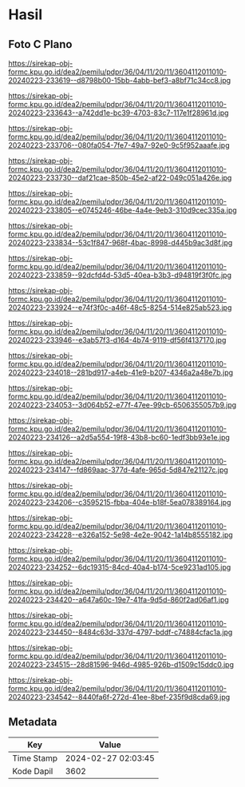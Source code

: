 # Hasil

## Foto C Plano

https://sirekap-obj-formc.kpu.go.id/dea2/pemilu/pdpr/36/04/11/20/11/3604112011010-20240223-233619--d8798b00-15bb-4abb-bef3-a8bf71c34cc8.jpg

https://sirekap-obj-formc.kpu.go.id/dea2/pemilu/pdpr/36/04/11/20/11/3604112011010-20240223-233643--a742dd1e-bc39-4703-83c7-117e1f28961d.jpg

https://sirekap-obj-formc.kpu.go.id/dea2/pemilu/pdpr/36/04/11/20/11/3604112011010-20240223-233706--080fa054-7fe7-49a7-92e0-9c5f952aaafe.jpg

https://sirekap-obj-formc.kpu.go.id/dea2/pemilu/pdpr/36/04/11/20/11/3604112011010-20240223-233730--daf21cae-850b-45e2-af22-049c051a426e.jpg

https://sirekap-obj-formc.kpu.go.id/dea2/pemilu/pdpr/36/04/11/20/11/3604112011010-20240223-233805--e0745246-46be-4a4e-9eb3-310d9cec335a.jpg

https://sirekap-obj-formc.kpu.go.id/dea2/pemilu/pdpr/36/04/11/20/11/3604112011010-20240223-233834--53c1f847-968f-4bac-8998-d445b9ac3d8f.jpg

https://sirekap-obj-formc.kpu.go.id/dea2/pemilu/pdpr/36/04/11/20/11/3604112011010-20240223-233859--92dcfd4d-53d5-40ea-b3b3-d94819f3f0fc.jpg

https://sirekap-obj-formc.kpu.go.id/dea2/pemilu/pdpr/36/04/11/20/11/3604112011010-20240223-233924--e74f3f0c-a46f-48c5-8254-514e825ab523.jpg

https://sirekap-obj-formc.kpu.go.id/dea2/pemilu/pdpr/36/04/11/20/11/3604112011010-20240223-233946--e3ab57f3-d164-4b74-9119-df56f4137170.jpg

https://sirekap-obj-formc.kpu.go.id/dea2/pemilu/pdpr/36/04/11/20/11/3604112011010-20240223-234018--281bd917-a4eb-41e9-b207-4346a2a48e7b.jpg

https://sirekap-obj-formc.kpu.go.id/dea2/pemilu/pdpr/36/04/11/20/11/3604112011010-20240223-234053--3d064b52-e77f-47ee-99cb-6506355057b9.jpg

https://sirekap-obj-formc.kpu.go.id/dea2/pemilu/pdpr/36/04/11/20/11/3604112011010-20240223-234126--a2d5a554-19f8-43b8-bc60-1edf3bb93e1e.jpg

https://sirekap-obj-formc.kpu.go.id/dea2/pemilu/pdpr/36/04/11/20/11/3604112011010-20240223-234147--fd869aac-377d-4afe-965d-5d847e21127c.jpg

https://sirekap-obj-formc.kpu.go.id/dea2/pemilu/pdpr/36/04/11/20/11/3604112011010-20240223-234206--c3595215-fbba-404e-b18f-5ea078389164.jpg

https://sirekap-obj-formc.kpu.go.id/dea2/pemilu/pdpr/36/04/11/20/11/3604112011010-20240223-234228--e326a152-5e98-4e2e-9042-1a14b8555182.jpg

https://sirekap-obj-formc.kpu.go.id/dea2/pemilu/pdpr/36/04/11/20/11/3604112011010-20240223-234252--6dc19315-84cd-40a4-b174-5ce9231ad105.jpg

https://sirekap-obj-formc.kpu.go.id/dea2/pemilu/pdpr/36/04/11/20/11/3604112011010-20240223-234420--a647a60c-19e7-41fa-9d5d-860f2ad06af1.jpg

https://sirekap-obj-formc.kpu.go.id/dea2/pemilu/pdpr/36/04/11/20/11/3604112011010-20240223-234450--8484c63d-337d-4797-bddf-c74884cfac1a.jpg

https://sirekap-obj-formc.kpu.go.id/dea2/pemilu/pdpr/36/04/11/20/11/3604112011010-20240223-234515--28d81596-946d-4985-926b-d1509c15ddc0.jpg

https://sirekap-obj-formc.kpu.go.id/dea2/pemilu/pdpr/36/04/11/20/11/3604112011010-20240223-234542--8440fa6f-272d-41ee-8bef-235f9d8cda69.jpg


## Metadata

| Key        | Value               |
| ---------- | ------------------- |
| Time Stamp | 2024-02-27 02:03:45 |
| Kode Dapil | 3602                |



